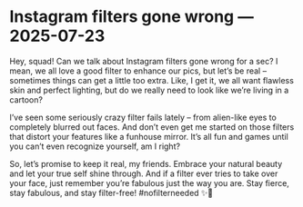 # Instagram filters gone wrong — 2025-07-23

Hey, squad! Can we talk about Instagram filters gone wrong for a sec? I mean, we all love a good filter to enhance our pics, but let’s be real – sometimes things can get a little too extra. Like, I get it, we all want flawless skin and perfect lighting, but do we really need to look like we’re living in a cartoon?

I’ve seen some seriously crazy filter fails lately – from alien-like eyes to completely blurred out faces. And don’t even get me started on those filters that distort your features like a funhouse mirror. It’s all fun and games until you can’t even recognize yourself, am I right?

So, let’s promise to keep it real, my friends. Embrace your natural beauty and let your true self shine through. And if a filter ever tries to take over your face, just remember you’re fabulous just the way you are. Stay fierce, stay fabulous, and stay filter-free! #nofilterneeded ✨📸